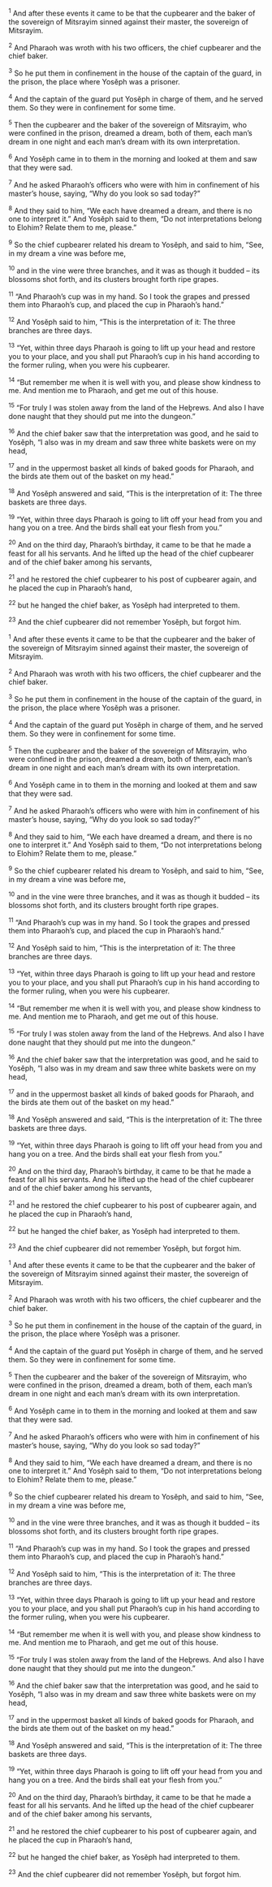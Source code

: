 <sup>1</sup> And after these events it came to be that the cupbearer and the baker of the sovereign of Mitsrayim sinned against their master, the sovereign of Mitsrayim.

<sup>2</sup> And Pharaoh was wroth with his two officers, the chief cupbearer and the chief baker.

<sup>3</sup> So he put them in confinement in the house of the captain of the guard, in the prison, the place where Yosĕph was a prisoner.

<sup>4</sup> And the captain of the guard put Yosĕph in charge of them, and he served them. So they were in confinement for some time.

<sup>5</sup> Then the cupbearer and the baker of the sovereign of Mitsrayim, who were confined in the prison, dreamed a dream, both of them, each man’s dream in one night and each man’s dream with its own interpretation.

<sup>6</sup> And Yosĕph came in to them in the morning and looked at them and saw that they were sad.

<sup>7</sup> And he asked Pharaoh’s officers who were with him in confinement of his master’s house, saying, “Why do you look so sad today?”

<sup>8</sup> And they said to him, “We each have dreamed a dream, and there is no one to interpret it.” And Yosĕph said to them, “Do not interpretations belong to Elohim? Relate them to me, please.”

<sup>9</sup> So the chief cupbearer related his dream to Yosĕph, and said to him, “See, in my dream a vine was before me,

<sup>10</sup> and in the vine were three branches, and it was as though it budded – its blossoms shot forth, and its clusters brought forth ripe grapes.

<sup>11</sup> “And Pharaoh’s cup was in my hand. So I took the grapes and pressed them into Pharaoh’s cup, and placed the cup in Pharaoh’s hand.”

<sup>12</sup> And Yosĕph said to him, “This is the interpretation of it: The three branches are three days.

<sup>13</sup> “Yet, within three days Pharaoh is going to lift up your head and restore you to your place, and you shall put Pharaoh’s cup in his hand according to the former ruling, when you were his cupbearer.

<sup>14</sup> “But remember me when it is well with you, and please show kindness to me. And mention me to Pharaoh, and get me out of this house.

<sup>15</sup> “For truly I was stolen away from the land of the Heḇrews. And also I have done naught that they should put me into the dungeon.”

<sup>16</sup> And the chief baker saw that the interpretation was good, and he said to Yosĕph, “I also was in my dream and saw three white baskets were on my head,

<sup>17</sup> and in the uppermost basket all kinds of baked goods for Pharaoh, and the birds ate them out of the basket on my head.”

<sup>18</sup> And Yosĕph answered and said, “This is the interpretation of it: The three baskets are three days.

<sup>19</sup> “Yet, within three days Pharaoh is going to lift off your head from you and hang you on a tree. And the birds shall eat your flesh from you.”

<sup>20</sup> And on the third day, Pharaoh’s birthday, it came to be that he made a feast for all his servants. And he lifted up the head of the chief cupbearer and of the chief baker among his servants,

<sup>21</sup> and he restored the chief cupbearer to his post of cupbearer again, and he placed the cup in Pharaoh’s hand,

<sup>22</sup> but he hanged the chief baker, as Yosĕph had interpreted to them.

<sup>23</sup> And the chief cupbearer did not remember Yosĕph, but forgot him.

<sup>1</sup> And after these events it came to be that the cupbearer and the baker of the sovereign of Mitsrayim sinned against their master, the sovereign of Mitsrayim.

<sup>2</sup> And Pharaoh was wroth with his two officers, the chief cupbearer and the chief baker.

<sup>3</sup> So he put them in confinement in the house of the captain of the guard, in the prison, the place where Yosĕph was a prisoner.

<sup>4</sup> And the captain of the guard put Yosĕph in charge of them, and he served them. So they were in confinement for some time.

<sup>5</sup> Then the cupbearer and the baker of the sovereign of Mitsrayim, who were confined in the prison, dreamed a dream, both of them, each man’s dream in one night and each man’s dream with its own interpretation.

<sup>6</sup> And Yosĕph came in to them in the morning and looked at them and saw that they were sad.

<sup>7</sup> And he asked Pharaoh’s officers who were with him in confinement of his master’s house, saying, “Why do you look so sad today?”

<sup>8</sup> And they said to him, “We each have dreamed a dream, and there is no one to interpret it.” And Yosĕph said to them, “Do not interpretations belong to Elohim? Relate them to me, please.”

<sup>9</sup> So the chief cupbearer related his dream to Yosĕph, and said to him, “See, in my dream a vine was before me,

<sup>10</sup> and in the vine were three branches, and it was as though it budded – its blossoms shot forth, and its clusters brought forth ripe grapes.

<sup>11</sup> “And Pharaoh’s cup was in my hand. So I took the grapes and pressed them into Pharaoh’s cup, and placed the cup in Pharaoh’s hand.”

<sup>12</sup> And Yosĕph said to him, “This is the interpretation of it: The three branches are three days.

<sup>13</sup> “Yet, within three days Pharaoh is going to lift up your head and restore you to your place, and you shall put Pharaoh’s cup in his hand according to the former ruling, when you were his cupbearer.

<sup>14</sup> “But remember me when it is well with you, and please show kindness to me. And mention me to Pharaoh, and get me out of this house.

<sup>15</sup> “For truly I was stolen away from the land of the Heḇrews. And also I have done naught that they should put me into the dungeon.”

<sup>16</sup> And the chief baker saw that the interpretation was good, and he said to Yosĕph, “I also was in my dream and saw three white baskets were on my head,

<sup>17</sup> and in the uppermost basket all kinds of baked goods for Pharaoh, and the birds ate them out of the basket on my head.”

<sup>18</sup> And Yosĕph answered and said, “This is the interpretation of it: The three baskets are three days.

<sup>19</sup> “Yet, within three days Pharaoh is going to lift off your head from you and hang you on a tree. And the birds shall eat your flesh from you.”

<sup>20</sup> And on the third day, Pharaoh’s birthday, it came to be that he made a feast for all his servants. And he lifted up the head of the chief cupbearer and of the chief baker among his servants,

<sup>21</sup> and he restored the chief cupbearer to his post of cupbearer again, and he placed the cup in Pharaoh’s hand,

<sup>22</sup> but he hanged the chief baker, as Yosĕph had interpreted to them.

<sup>23</sup> And the chief cupbearer did not remember Yosĕph, but forgot him.

<sup>1</sup> And after these events it came to be that the cupbearer and the baker of the sovereign of Mitsrayim sinned against their master, the sovereign of Mitsrayim.

<sup>2</sup> And Pharaoh was wroth with his two officers, the chief cupbearer and the chief baker.

<sup>3</sup> So he put them in confinement in the house of the captain of the guard, in the prison, the place where Yosĕph was a prisoner.

<sup>4</sup> And the captain of the guard put Yosĕph in charge of them, and he served them. So they were in confinement for some time.

<sup>5</sup> Then the cupbearer and the baker of the sovereign of Mitsrayim, who were confined in the prison, dreamed a dream, both of them, each man’s dream in one night and each man’s dream with its own interpretation.

<sup>6</sup> And Yosĕph came in to them in the morning and looked at them and saw that they were sad.

<sup>7</sup> And he asked Pharaoh’s officers who were with him in confinement of his master’s house, saying, “Why do you look so sad today?”

<sup>8</sup> And they said to him, “We each have dreamed a dream, and there is no one to interpret it.” And Yosĕph said to them, “Do not interpretations belong to Elohim? Relate them to me, please.”

<sup>9</sup> So the chief cupbearer related his dream to Yosĕph, and said to him, “See, in my dream a vine was before me,

<sup>10</sup> and in the vine were three branches, and it was as though it budded – its blossoms shot forth, and its clusters brought forth ripe grapes.

<sup>11</sup> “And Pharaoh’s cup was in my hand. So I took the grapes and pressed them into Pharaoh’s cup, and placed the cup in Pharaoh’s hand.”

<sup>12</sup> And Yosĕph said to him, “This is the interpretation of it: The three branches are three days.

<sup>13</sup> “Yet, within three days Pharaoh is going to lift up your head and restore you to your place, and you shall put Pharaoh’s cup in his hand according to the former ruling, when you were his cupbearer.

<sup>14</sup> “But remember me when it is well with you, and please show kindness to me. And mention me to Pharaoh, and get me out of this house.

<sup>15</sup> “For truly I was stolen away from the land of the Heḇrews. And also I have done naught that they should put me into the dungeon.”

<sup>16</sup> And the chief baker saw that the interpretation was good, and he said to Yosĕph, “I also was in my dream and saw three white baskets were on my head,

<sup>17</sup> and in the uppermost basket all kinds of baked goods for Pharaoh, and the birds ate them out of the basket on my head.”

<sup>18</sup> And Yosĕph answered and said, “This is the interpretation of it: The three baskets are three days.

<sup>19</sup> “Yet, within three days Pharaoh is going to lift off your head from you and hang you on a tree. And the birds shall eat your flesh from you.”

<sup>20</sup> And on the third day, Pharaoh’s birthday, it came to be that he made a feast for all his servants. And he lifted up the head of the chief cupbearer and of the chief baker among his servants,

<sup>21</sup> and he restored the chief cupbearer to his post of cupbearer again, and he placed the cup in Pharaoh’s hand,

<sup>22</sup> but he hanged the chief baker, as Yosĕph had interpreted to them.

<sup>23</sup> And the chief cupbearer did not remember Yosĕph, but forgot him.

